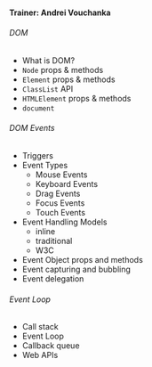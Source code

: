 #### Trainer: Andrei Vouchanka
###### DOM
* What is DOM?
* `Node` props & methods
* `Element` props & methods
* `ClassList` API
* `HTMLElement` props & methods
* `document`

###### DOM Events
* Triggers
* Event Types
  * Mouse Events
  * Keyboard Events
  * Drag Events
  * Focus Events
  * Touch Events
* Event Handling Models
  * inline
  * traditional
  * W3C
* Event Object props and methods
* Event capturing and bubbling
* Event delegation

###### Event Loop
* Call stack
* Event Loop
* Callback queue
* Web APIs
